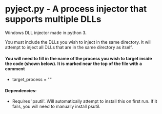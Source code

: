 # pyject.py - A process injector that supports multiple DLLs
Windows DLL injector made in python 3.

You must include the DLLs you wish to inject in the same directory. It will attempt to inject all DLLs that are in the same directory as itself.
     
#### You will need to fill in the name of the process you wish to target inside the code (shown below). It is marked near the top of the file with a comment
- target_process = ""

#### Dependencies:
- Requires 'psutil'. Will automatically attempt to install this on first run. If it fails, you will need to manually install psutil.

